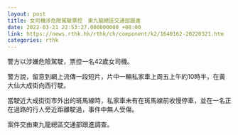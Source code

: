 ```yaml
---
layout: post
title: 女司機涉危險駕駛票控　東九龍總區交通部跟進
date: 2022-03-21 22:53:27.000000000 +08:00
link: https://news.rthk.hk/rthk/ch/component/k2/1640162-20220321.htm
categories: rthk
---
```


警方以涉嫌危險駕駛，票控一名42歲女司機。

警方說，留意到網上流傳一段短片，片中一輛私家車上周五上午約10時半，在黃大仙大成街向西行駛。

當駛近大成街街市外出的斑馬線時，私家車未有在斑馬線前收慢停車，並在一名正在過路的行人旁近距離駛過，事件中無人受傷。

案件交由東九龍總區交通部跟進調查。
